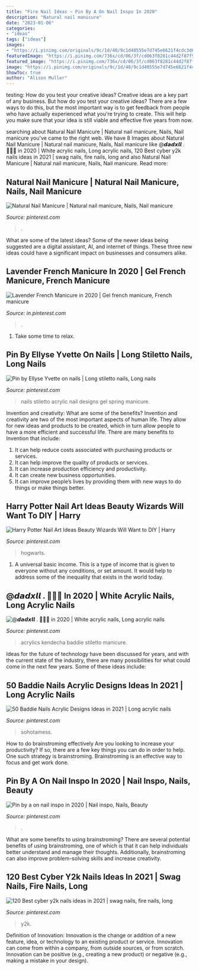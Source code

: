 ```yaml
---
title: "Fire Nail Ideas ~ Pin By A On Nail Inspo In 2020"
description: "Natural nail manicure"
date: "2023-01-06"
categories:
- "ideas"
tags: ["ideas"]
images:
- "https://i.pinimg.com/originals/9c/1d/40/9c1d40555e7d745e6621f4cdc3d6222f.jpg"
featuredImage: "https://i.pinimg.com/736x/cd/06/3f/cd063f8281c44d2f87f9fcc8a91317d0.jpg"
featured_image: "https://i.pinimg.com/736x/cd/06/3f/cd063f8281c44d2f87f9fcc8a91317d0.jpg"
image: "https://i.pinimg.com/originals/9c/1d/40/9c1d40555e7d745e6621f4cdc3d6222f.jpg"
ShowToc: true
author: "Alison Muller"
---
```



testing: How do you test your creative ideas?
Creative ideas are a key part of any business. But how do you test your creative ideas? There are a few ways to do this, but the most important way is to get feedback from people who have actually experienced what you're trying to create. This will help you make sure that your idea is still viable and effective five years from now.

	

		
searching about Natural Nail Manicure | Natural nail manicure, Nails, Nail manicure you've came to the right web. We have 8 Images about Natural Nail Manicure | Natural nail manicure, Nails, Nail manicure like @𝙙𝙖𝙙𝙭𝙡𝙡 . 🧚🏽‍♀️ in 2020 | White acrylic nails, Long acrylic nails, 120 Best cyber y2k nails ideas in 2021 | swag nails, fire nails, long and also Natural Nail Manicure | Natural nail manicure, Nails, Nail manicure. Read more:
		
    
## Natural Nail Manicure | Natural Nail Manicure, Nails, Nail Manicure

<img loading=lazy src="https://i.pinimg.com/originals/71/32/c4/7132c43b22285b4506577b1b5f1cb441.jpg" onerror="this.onerror=null;this.src='https://tse1.mm.bing.net/th?id=OIP.NF9UKpuRPonG6KhHYQaDTwHaLy&amp;pid=15.1';" alt="Natural Nail Manicure | Natural nail manicure, Nails, Nail manicure">

_Source: pinterest.com_

>. 

	

What are some of the latest ideas?
Some of the newer ideas being suggested are a digital assistant, AI, and internet of things. These three new ideas could have a significant impact on businesses and consumers alike.

    
## Lavender French Manicure In 2020 | Gel French Manicure, French Manicure

<img loading=lazy src="https://i.pinimg.com/originals/9c/1d/40/9c1d40555e7d745e6621f4cdc3d6222f.jpg" onerror="this.onerror=null;this.src='https://tse3.mm.bing.net/th?id=OIP.qtJkeZcT1WfA-baHtyYJTwHaNK&amp;pid=15.1';" alt="Lavender French Manicure in 2020 | Gel french manicure, French manicure">

_Source: in.pinterest.com_

>. 

	

1. Take some time to relax.

    
## Pin By Ellyse Yvette On Nails | Long Stiletto Nails, Long Nails

<img loading=lazy src="https://i.pinimg.com/originals/30/59/c4/3059c436042e03737a3b131612d265ea.jpg" onerror="this.onerror=null;this.src='https://tse4.mm.bing.net/th?id=OIP.0uc2mH_AYtqT_1v8N3NV4wHaL0&amp;pid=15.1';" alt="Pin by Ellyse Yvette on nails | Long stiletto nails, Long nails">

_Source: pinterest.com_

>nails stiletto acrylic nail designs gel spring manicure. 

	

Invention and creativity: What are some of the benefits?
Invention and creativity are two of the most important aspects of human life. They allow for new ideas and products to be created, which in turn allow people to have a more efficient and successful life. There are many benefits to Invention that include: 
1. It can help reduce costs associated with purchasing products or services. 
2. It can help improve the quality of products or services. 
3. It can increase production efficiency and productivity. 
4. It can create new business opportunities. 
5. It can improve people’s lives by providing them with new ways to do things or make things better.

    
## Harry Potter Nail Art Ideas Beauty Wizards Will Want To DIY | Harry

<img loading=lazy src="https://i.pinimg.com/736x/37/ba/ff/37baff86487fdc8b7798c2fdefd87ce5.jpg" onerror="this.onerror=null;this.src='https://tse1.mm.bing.net/th?id=OIP.GDt5DOTtRr6v69S-LJc6VAHaHZ&amp;pid=15.1';" alt="Harry Potter Nail Art Ideas Beauty Wizards Will Want to DIY | Harry">

_Source: pinterest.com_

>hogwarts. 

	

1. A universal basic income. This is a type of income that is given to everyone without any conditions, or set amount. It would help to address some of the inequality that exists in the world today.

    
## @𝙙𝙖𝙙𝙭𝙡𝙡 . 🧚🏽‍♀️ In 2020 | White Acrylic Nails, Long Acrylic Nails

<img loading=lazy src="https://i.pinimg.com/736x/e7/d4/54/e7d4545e114ea20473f2e1a0ac535e0e.jpg" onerror="this.onerror=null;this.src='https://tse3.mm.bing.net/th?id=OIP.Xt2BUHAyrP0C-fdlAkWzhgHaFv&amp;pid=15.1';" alt="@𝙙𝙖𝙙𝙭𝙡𝙡 . 🧚🏽‍♀️ in 2020 | White acrylic nails, Long acrylic nails">

_Source: pinterest.com_

>acrylics kendecha baddie stiletto manicure. 

	

Ideas for the future of technology have been discussed for years, and with the current state of the industry, there are many possibilities for what could come in the next few years. Some of these ideas include: 

    
## 50 Baddie Nails Acrylic Designs Ideas In 2021 | Long Acrylic Nails

<img loading=lazy src="https://i.pinimg.com/736x/cd/06/3f/cd063f8281c44d2f87f9fcc8a91317d0.jpg" onerror="this.onerror=null;this.src='https://tse1.mm.bing.net/th?id=OIP.qam-66JfrIVU2oRc3N1VdwHaHa&amp;pid=15.1';" alt="50 Baddie Nails Acrylic Designs Ideas in 2021 | Long acrylic nails">

_Source: pinterest.com_

>sohotamess. 

	

How to do brainstroming effectively
Are you looking to increase your productivity? If so, there are a few key things you can do in order to help. One such strategy is brainstroming. Brainstroming is an effective way to focus and get work done.

    
## Pin By A On Nail Inspo In 2020 | Nail Inspo, Nails, Beauty

<img loading=lazy src="https://i.pinimg.com/736x/3a/0e/ca/3a0ecaa08b1ecd4f61e205d3e30d4ea7.jpg" onerror="this.onerror=null;this.src='https://tse4.mm.bing.net/th?id=OIP.K6PhlDrEQUijgInhHVv4OwHaLE&amp;pid=15.1';" alt="Pin by a on nail inspo in 2020 | Nail inspo, Nails, Beauty">

_Source: pinterest.com_

>. 

	

What are some benefits to using brainstroming?
There are several potential benefits of using brainstroming, one of which is that it can help individuals better understand and manage their thoughts. Additionally, brainstroming can also improve problem-solving skills and increase creativity.

    
## 120 Best Cyber Y2k Nails Ideas In 2021 | Swag Nails, Fire Nails, Long

<img loading=lazy src="https://i.pinimg.com/236x/54/9e/4e/549e4e462d194d7d5790deeee626fc78.jpg" onerror="this.onerror=null;this.src='https://tse1.mm.bing.net/th?id=OIP.qd5DY_o93xbABk9eu9hVBQAAAA&amp;pid=15.1';" alt="120 Best cyber y2k nails ideas in 2021 | swag nails, fire nails, long">

_Source: pinterest.com_

>y2k. 

	

Definition of Innovation:
Innovation is the change or addition of a new feature, idea, or technology to an existing product or service. Innovation can come from within a company, from outside sources, or from scratch. Innovation can be positive (e.g., creating a new product) or negative (e.g., making a mistake in your design).


